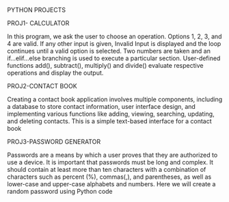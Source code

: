 PYTHON PROJECTS 


PROJ1- CALCULATOR 

In this program, we ask the user to choose an operation. Options 1, 2, 3, and 4 are valid. If any other input is given, Invalid Input is displayed and the loop continues until a valid option is selected.
Two numbers are taken and an if...elif...else branching is used to execute a particular section. User-defined functions add(), subtract(), multiply() and divide() evaluate respective operations and display the output.

PROJ2-CONTACT BOOK

Creating a contact book application involves multiple components, including a database to store contact information, user interface design, and implementing various functions like adding, viewing, searching, updating, and deleting contacts. This is a simple text-based interface for a contact book


PROJ3-PASSWORD GENERATOR 

Passwords are a means by which a user proves that they are authorized to use a device. It is important that passwords must be long and complex. It should contain at least more than ten characters with a combination of characters such as percent (%), commas(,), and parentheses, as well as lower-case and upper-case alphabets and numbers. Here we will create a random password using Python code


